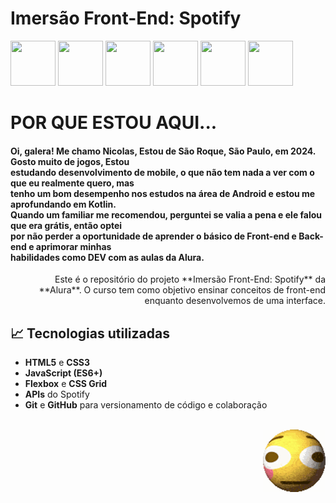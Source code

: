 # Imersão Front-End: Spotify

<div>
<img src="https://cdn.jsdelivr.net/gh/devicons/devicon@latest/icons/html5/html5-plain-wordmark.svg" height="72" width="72"/>
            
<img src="https://cdn.jsdelivr.net/gh/devicons/devicon@latest/icons/vscode/vscode-original.svg" height="72" width="72"/>

<img src="https://cdn.jsdelivr.net/gh/devicons/devicon@latest/icons/css3/css3-plain-wordmark.svg" height="72" width="72"/> 

<img src="https://cdn.jsdelivr.net/gh/devicons/devicon@latest/icons/javascript/javascript-original.svg" height="72" width="72"/>

<img src="https://cdn.jsdelivr.net/gh/devicons/devicon@latest/icons/git/git-original.svg" height="72" width="72"/>

<img src="https://cdn.jsdelivr.net/gh/devicons/devicon@latest/icons/github/github-original.svg" height="72" width="72" margin-botton="30"/>

# POR QUE ESTOU AQUI...

#### <p> Oi, galera! Me chamo Nicolas, Estou de São Roque, São Paulo, em 2024. Gosto muito de jogos, Estou<br> estudando desenvolvimento de mobile, o que não tem nada a ver com o que eu realmente quero, mas<br> tenho um bom desempenho nos estudos na área de Android e estou me aprofundando em Kotlin.<br> Quando um familiar me recomendou, perguntei se valia a pena e ele falou que era grátis, então optei<br> por não perder a oportunidade de aprender o básico de Front-end e Back-end e aprimorar minhas<br> habilidades como DEV com as aulas da Alura. </p>

<p align="right">
Este é o repositório do projeto **Imersão Front-End: Spotify** da **Alura**. O curso tem como objetivo ensinar conceitos de front-end enquanto desenvolvemos de uma interface.
</p>

## 📈 Tecnologias utilizadas

- **HTML5** e **CSS3**
- **JavaScript (ES6+)**
- **Flexbox** e **CSS Grid**
- **APIs** do Spotify
- **Git** e **GitHub** para versionamento de código e colaboração

</div>
<div style="display: inline_block"><br>
<img align="right" height="100" width="100" src="media/cursed-emoji.gif"/>
</div>

